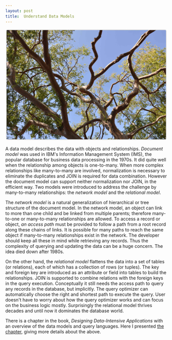 ```yaml
---
layout: post
title:  Understand Data Models
---
```


![Design Data-Intensive Applications - Chapter 2](/public/DDIA-ch2.jpg)

A data model describes the data with objects and relationships. 
*Document model* was used in IBM's Information Management System (IMS), the popular database for business data processing in the 1970s. It did quite well when the relationship among objects is one-to-many. When more complex relationships like many-to-many are involved, normalization is necessary to eliminate the duplicates and JOIN is required for data combination. However the document model can support neither normalization nor JOIN, in the efficient way. Two models were introduced to address the challenge by many-to-many relationships: the *network model* and the *relational model*. 

The *network model* is a natural generalization of hierarchical or tree structure of the document model. In the network model, an object can link to more than one child and be linked from multiple parents; therefore many-to-one or many-to-many relationships are allowed. To access a record or object, *an access path* must be provided to follow a path from a root record along these chains of links. It is possible for many paths to reach the same object if many-to-many relationships exist in the network. The developer should keep all these in mind while retrieving any records. Thus the complexity of querying and updating the data can be a huge concern. The idea died down after 1980s. 

On the other hand, the *relational model* flattens the data into a set of tables (or relations), each of which has a collection of rows (or tuples). The key and foreign key are introduced as an attribute or field into tables to build the relationships. JOIN is supported to combine relations with the foreign keys in the query execution. Conceptually it still needs the access path to query any records in the database, but implicitly. The query optimizer can automatically choose the right and shortest path to execute the query. User doesn't have to worry about how the query optimizer works and can focus on the business logic mostly. Surprisingly the relational model thrives decades and until now it dominates the database world.  

There is a chapter in the book, *Designing Data-Intensive Applications* with an overview of the data models and query languages. Here I presented [the chapter](/public/presentation/DDIA/ch2), giving more details about the above.